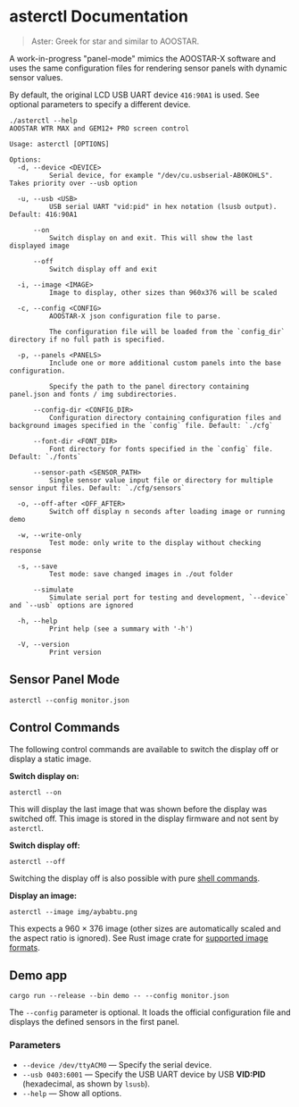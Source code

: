 # asterctl Documentation

> Aster: Greek for star and similar to AOOSTAR.

A work-in-progress "panel-mode" mimics the AOOSTAR-X software and uses the same configuration files for rendering sensor
panels with dynamic sensor values.

By default, the original LCD USB UART device `416:90A1` is used. See optional parameters to specify a different device.

```
./asterctl --help
AOOSTAR WTR MAX and GEM12+ PRO screen control

Usage: asterctl [OPTIONS]

Options:
  -d, --device <DEVICE>
          Serial device, for example "/dev/cu.usbserial-AB0KOHLS". Takes priority over --usb option

  -u, --usb <USB>
          USB serial UART "vid:pid" in hex notation (lsusb output). Default: 416:90A1

      --on
          Switch display on and exit. This will show the last displayed image

      --off
          Switch display off and exit

  -i, --image <IMAGE>
          Image to display, other sizes than 960x376 will be scaled

  -c, --config <CONFIG>
          AOOSTAR-X json configuration file to parse.
          
          The configuration file will be loaded from the `config_dir` directory if no full path is specified.

  -p, --panels <PANELS>
          Include one or more additional custom panels into the base configuration.
          
          Specify the path to the panel directory containing panel.json and fonts / img subdirectories.

      --config-dir <CONFIG_DIR>
          Configuration directory containing configuration files and background images specified in the `config` file. Default: `./cfg`

      --font-dir <FONT_DIR>
          Font directory for fonts specified in the `config` file. Default: `./fonts`

      --sensor-path <SENSOR_PATH>
          Single sensor value input file or directory for multiple sensor input files. Default: `./cfg/sensors`

  -o, --off-after <OFF_AFTER>
          Switch off display n seconds after loading image or running demo

  -w, --write-only
          Test mode: only write to the display without checking response

  -s, --save
          Test mode: save changed images in ./out folder

      --simulate
          Simulate serial port for testing and development, `--device` and `--usb` options are ignored

  -h, --help
          Print help (see a summary with '-h')

  -V, --version
          Print version
```

## Sensor Panel Mode

```shell
asterctl --config monitor.json
```

## Control Commands

The following control commands are available to switch the display off or display a static image.

**Switch display on:**

```shell
asterctl --on
```
This will display the last image that was shown before the display was switched off.
This image is stored in the display firmware and not sent by `asterctl`.

**Switch display off:**

```shell
asterctl --off
```

Switching the display off is also possible with pure [shell commands](shell_commands.md).

**Display an image:**

```shell
asterctl --image img/aybabtu.png
```

This expects a 960 × 376 image (other sizes are automatically scaled and the aspect ratio is ignored).
See Rust image crate for [supported image formats](https://github.com/image-rs/image?tab=readme-ov-file#supported-image-formats).

## Demo app

```shell
cargo run --release --bin demo -- --config monitor.json
```

The `--config` parameter is optional. It loads the official configuration file and displays the defined sensors in the
first panel.

### Parameters

- `--device /dev/ttyACM0` — Specify the serial device.
- `--usb 0403:6001` — Specify the USB UART device by USB **VID:PID** (hexadecimal, as shown by `lsusb`).
- `--help` — Show all options.

